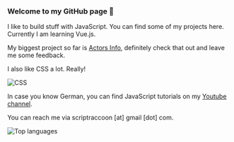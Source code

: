### Welcome to my GitHub page 👋

I like to build stuff with JavaScript. You can find some of my projects here. Currently I am learning Vue.js.

My biggest project so far is [Actors Info](https://actorsinfo.herokuapp.com/), definitely check that out and leave me some feedback.

I also like CSS a lot. Really!

![CSS](http://2.bp.blogspot.com/-41v6n3Vaf5s/UeRN_XJ0keI/AAAAAAAAN2Y/YxIHhddGiaw/s1600/css.gif)

In case you know German, you can find JavaScript tutorials on my [Youtube channel](https://www.youtube.com/channel/UCRYxf9qolDaBGkZ9k_j4Ovg).

You can reach me via scriptraccoon [at] gmail [dot] com.

![Top languages](https://github-readme-stats.vercel.app/api/top-langs/?username=ScriptRaccoon)
